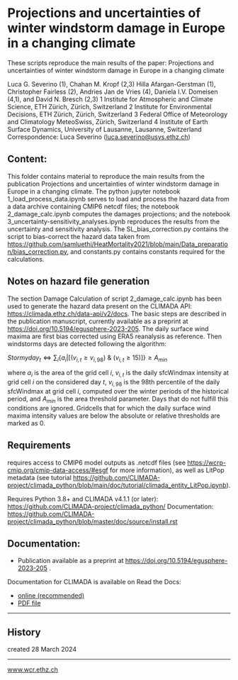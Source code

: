 # Projections and uncertainties of winter windstorm damage in Europe in a changing climate
These scripts reproduce the main results of the paper:
Projections and uncertainties of winter windstorm damage in Europe in a changing climate

Luca G. Severino (1), Chahan M. Kropf (2,3) Hilla Afargan-Gerstman (1), Christopher Fairless (2), Andries Jan de Vries (4), Daniela I.V. Domeisen (4,1), and David N. Bresch (2,3)
1 Institute for Atmospheric and Climate Science, ETH Zürich, Zürich, Switzerland
2 Institute for Environmental Decisions, ETH Zürich, Zürich, Switzerland
3 Federal Office of Meteorology and Climatology MeteoSwiss, Zürich, Switzerland
4 Institute of Earth Surface Dynamics, University of Lausanne, Lausanne, Switzerland
Correspondence: Luca Severino (luca.severino@usys.ethz.ch)

## Content:
This folder contains material to reproduce the main results from the publication Projections and uncertainties of winter windstorm damage in Europe in a changing climate. The python jupyter notebook 1_load_process_data.ipynb serves to load and process the hazard data from a data archive containing CMIP6 netcdf files; the notebook 2_damage_calc.ipynb computes the damages projections; and the notebook 3_uncertainty-sensitivity_analyses.ipynb reproduces the results from the uncertainty and sensitivity analysis. The SL_bias_correction.py contains the script to bias-correct the hazard data taken from  https://github.com/samluethi/HeatMortality2021/blob/main/Data_preparation/bias_correction.py, and constants.py contains constants required for the calculations.

## Notes on hazard file generation
The section Damage Calculation of script 2_damage_calc.ipynb has been used to generate the hazard data present on the CLIMADA API: https://climada.ethz.ch/data-api/v2/docs.
The basic steps are described in the publication manuscript, currently available as a preprint at https://doi.org/10.5194/egusphere-2023-205. The daily surface wind maxima
are first bias corrected using ERA5 reanalysis as reference. Then windstorms days are detected following the algorithm:

${Stormy day}_t \iff \sum_i \{a_i|[(v_{i,t} \geq v_{i,98}) \ \& \ (v_{i,t} \geq 15)] \} \geq A_{min}$

where $a_i$ is the area of the grid cell $i$, $v_{i,t}$ is the daily sfcWindmax intensity at grid cell $i$ on the considered day $t$, $v_{i,98}$ is the 98th percentile of the daily sfcWindmax at grid cell $i$, computed over the winter periods of the historical period, and $A_{min}$ is the area threshold parameter.
Days that do not fulfill this conditions are ignored. Gridcells that for which the daily surface wind maxima intensity values are below the absolute or relative thresholds are marked as 0.


## Requirements

requires access to CMIP6 model outputs as .netcdf files (see https://wcrp-cmip.org/cmip-data-access/#esgf for more information), as well as LitPop metadata (see tutorial https://github.com/CLIMADA-project/climada_python/blob/main/doc/tutorial/climada_entity_LitPop.ipynb).

Requires Python 3.8+ and CLIMADA v4.1.1 (or later):
https://github.com/CLIMADA-project/climada_python/
Documentation: https://github.com/CLIMADA-project/climada_python/blob/master/doc/source/install.rst

## Documentation:

* Publication available as a preprint at https://doi.org/10.5194/egusphere-2023-205 .

Documentation for CLIMADA is available on Read the Docs:

* [online (recommended)](https://climada-python.readthedocs.io/en/stable/)
* [PDF file](https://buildmedia.readthedocs.org/media/pdf/climada-python/stable/climada-python.pdf)

-----
## History
created 28 March 2024

-----

www.wcr.ethz.ch
